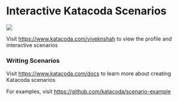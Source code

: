 # Interactive Katacoda Scenarios

[![](http://shields.katacoda.com/katacoda/viveknshah/count.svg)](https://www.katacoda.com/viveknshah "Get your profile on Katacoda.com")

Visit https://www.katacoda.com/viveknshah to view the profile and interactive scenarios

### Writing Scenarios
Visit https://www.katacoda.com/docs to learn more about creating Katacoda scenarios

For examples, visit https://github.com/katacoda/scenario-example
